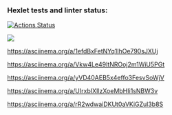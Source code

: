 ### Hexlet tests and linter status:
[![Actions Status](https://github.com/nkamsky/python-project-49/actions/workflows/hexlet-check.yml/badge.svg)](https://github.com/nkamsky/python-project-49/actions)

<a href="https://codeclimate.com/github/nkamsky/python-project-49/maintainability"><img src="https://api.codeclimate.com/v1/badges/a158ba0777ef1ee61aef/maintainability" /></a>

https://asciinema.org/a/1efdBxFetNYq1lhOe790sJXUj

https://asciinema.org/a/Vkw4Le49ltNROoj2m1WiU5PGt

https://asciinema.org/a/yVD40AEB5x4effo3FesvSoWjV

https://asciinema.org/a/UIrxbIXIlzXoeMbHIi1sNBW3v

https://asciinema.org/a/rR2wdwaiDKUt0aVKiGZul3b8S
